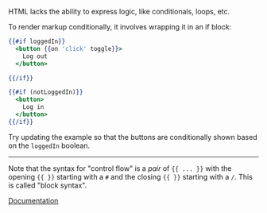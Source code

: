 HTML lacks the ability to express logic, like conditionals, loops, etc.

To render markup conditionally, it involves wrapping it in an if block:

```hbs
{{#if loggedIn}}
  <button {{on 'click' toggle}}>
    Log out
  </button>

{{/if}}

{{#if (notLoggedIn)}}
  <button>
    Log in
  </button>
{{/if}}
```

Try updating the example so that the buttons are conditionally shown based on the `loggedIn` boolean.

---

Note that the syntax for "control flow" is a _pair_ of `{{ ... }}` with the opening `{{ }}` starting with a `#` and the closing `{{ }}` starting with a `/`. This is called "block syntax".


[Documentation][docs]

[docs]: https://api.emberjs.com/ember/release/classes/Ember.Templates.helpers/methods/if?anchor=if
